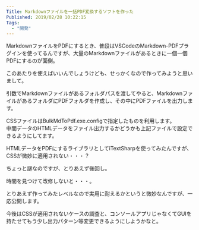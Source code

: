```yaml
---
Title: Markdownファイルを一括PDF変換するソフトを作った
Published: 2019/02/28 10:22:15
Tags:
  - "開発"
---
```

MarkdownファイルをPDFにするとき、普段はVSCodeのMarkdown-PDFプラグインを使ってるんですが、大量のMarkdownファイルがあるときに一個一個PDFにするのが面倒。  

<?# OEmbed "https://unskilled.site/markdown変換コマンドラインツール「pandoc」を使う/" /?>


<?# OEmbed "https://photo-tea.com/p/convert-markdown-to-pdf/" /?>

このあたりを使えばいいんでしょうけども、せっかくなので作ってみようと思いまして。  



<?# OEmbed "https://github.com/Ovis/BulkMdToPdf" /?>

引数でMarkdownファイルがあるフォルダパスを渡してやると、MarkdownファイルがあるフォルダにPDFフォルダを作成し、その中にPDFファイルを出力します。  

CSSファイルはBulkMdToPdf.exe.configで指定したものを利用します。  
中間データのHTMLデータをファイル出力するかどうかも上記ファイルで設定できるようにしてます。  

HTMLデータをPDFにするライブラリとしてiTextSharpを使ってみたんですが、CSSが微妙に適用されない・・・？  

ちょっと謎なのですが、とりあえず後回し。  

時間を見つけて改修しないと・・・。  

とりあえず作ってみたレベルなので実用に耐えるかというと微妙なんですが、一応公開します。  

今後はCSSが適用されないケースの調査と、コンソールアプリじゃなくてGUIを持たせてもう少し出力パターン等変更できるようにしようかなと。  